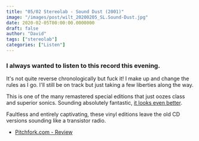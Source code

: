 ```yaml
---
title: "05/02 Stereolab - Sound Dust (2001)"
image: "/images/post/wilt_20200205_SL.Sound-Dust.jpg"
date: 2020-02-05T00:00:00.0000000
draft: false
author: "David"
tags: ["stereolab"]
categories: ["Listen"]
---
```

### I always wanted to listen to this record this evening.   
  
It's not quite reverse chronologically but fuck it! I make up and change the rules as I go. I'll still be on track but just taking a few liberties along the way.   
  
This is one of the many remastered special editions that just oozes class and superior sonics. Sounding absolutely fantastic, [it looks even better](https://duophonic.ochre.store/release/142767-stereolab-sound-dust-expanded-edition).   
  
Faultless and entirely captivating, these vinyl editions leave the old CD versions sounding like a transistor radio.   

-  [Pitchfork.com - Review](https://pitchfork.com/reviews/albums/7494-sound-dust/)
